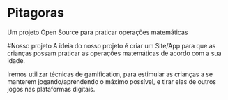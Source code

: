 # Pitagoras
Um projeto Open Source para praticar operações matemáticas

#Nosso projeto
A ideia do nosso projeto é criar um Site/App para que as crianças possam praticar as 
operações matemáticas de acordo com a sua idade.

Iremos utilizar técnicas de gamification, para estimular as crianças a se manterem jogando/aprendendo
o máximo possível, e tirar elas de outros jogos nas plataformas digitais.
